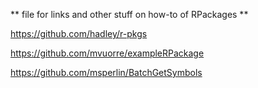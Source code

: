 ** file for links and other stuff on how-to of RPackages **

<!-- good teaching repo on how to properly build a
     Repo for R Package development -->
https://github.com/hadley/r-pkgs

<!-- example of an R Package Repo -->
https://github.com/mvuorre/exampleRPackage

<!-- simple implemented Repo for an R Package
     ticks all boxes, and it's not overwhelming -->
https://github.com/msperlin/BatchGetSymbols

